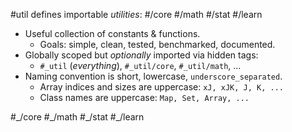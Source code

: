 #util defines importable _utilities_: #/core #/math #/stat #/learn
- Useful collection of constants & functions.
  - Goals: simple, clean, tested, benchmarked, documented.
- Globally scoped but _optionally_ imported via hidden tags:
  - `#_util` (_everything_), `#_util/core`, `#_util/math`, ...
- Naming convention is short, lowercase, `underscore_separated`.
  - Array indices and sizes are uppercase: `xJ, xJK, J, K, ...`
  - Class names are uppercase: `Map, Set, Array, ...`
<p> #_/core #_/math #_/stat #_/learn